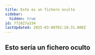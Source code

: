 ```yaml
---
title: Esto es un fichero oculto
sidebar:
  hidden: true
id: 772827a334
lastUpdated: 2025-03-08T01:18:31.000Z
---
```


## Esto sería un fichero oculto
<!--stackedit_data:
eyJoaXN0b3J5IjpbMTUwMDk3MjM4Ml19
-->
